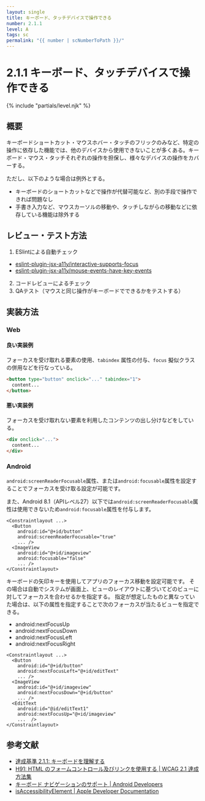 ```yaml
---
layout: single
title: キーボード、タッチデバイスで操作できる
number: 2.1.1
level: A
tags: sc
permalink: "{{ number | scNumberToPath }}/"
---
```


# 2.1.1 キーボード、タッチデバイスで操作できる

{% include "partials/level.njk" %}

## 概要

キーボードショートカット・マウスホバー・タッチのフリックのみなど、特定の操作に依存した機能では、他のデバイスから使用できないことが多くある。キーボード・マウス・タッチそれぞれの操作を担保し、様々なデバイスの操作をカバーする。

ただし、以下のような場合は例外とする。

- キーボードのショートカットなどで操作が代替可能など、別の手段で操作できれば問題なし
- 手書き入力など、マウスカーソルの移動や、タッチしながらの移動などに依存している機能は除外する

## レビュー・テスト方法

1. ESlintによる自動チェック
 - [eslint-plugin-jsx-a11y/interactive-supports-focus](https://github.com/evcohen/eslint-plugin-jsx-a11y/blob/master/docs/rules/interactive-supports-focus.md)
 - [eslint-plugin-jsx-a11y/mouse-events-have-key-events](https://github.com/evcohen/eslint-plugin-jsx-a11y/blob/master/docs/rules/mouse-events-have-key-events.md)
2. コードレビューによるチェック
3. QAテスト（マウスと同じ操作がキーボードでできるかをテストする）

## 実装方法

### Web

#### 良い実装例

フォーカスを受け取れる要素の使用、`tabindex` 属性の付与、`focus` 擬似クラスの併用などを行なっている。

```html
<button type="button" onclick="..." tabindex="1">
  content...
</button>
```

#### 悪い実装例

フォーカスを受け取れない要素を利用したコンテンツの出し分けなどをしている。

```html
<div onclick="...">
  content...
</div>
```

### Android

`android:screenReaderFocusable`属性、または`android:focusable`属性を設定することでフォーカスを受け取る設定が可能です。

また、Android 8.1（APIレベル27）以下では`android:screenReaderFocusable`属性は使用できないため`android:focusable`属性を付与します。

```
<Constraintlayout ...>
  <Button
    android:id="@+id/button"
    android:screenReaderFocusable="true"
    ... />
  <ImageView
    android:id="@+id/imageview"
    android:focusable="false"
    ... />
</Constraintlayout>
```

キーボードの矢印キーを使用してアプリのフォーカス移動を設定可能です。
その場合は自動でシステムが画面上、ビューのレイアウトに基づいてどのビューに対してフォーカスを合わせるかを指定する。
指定が想定したものと異なっていた場合は、以下の属性を指定することで次のフォーカスが当たるビューを指定できる。

- android:nextFocusUp
- android:nextFocusDown
- android:nextFocusLeft
- android:nextFocusRight

```
<Constraintlayout ...>
  <Button
    android:id="@+id/button"
    android:nextFocusLeft="@+id/editText"
    ... />
  <ImageView
    android:id="@+id/imageview"
    android:nextFocusDown="@+id/button"
    ... />
  <EditText
    android:id="@id/editText1"
    android:nextFocusUp="@+id/imageview"
    ...  />
</Constraintlayout>
```

## 参考文献

- [達成基準 2.1.1: キーボードを理解する](https://waic.jp/docs/WCAG21/Understanding/keyboard.html)
- [H91: HTML のフォームコントロール及びリンクを使用する | WCAG 2.1 達成方法集](https://waic.jp/docs/WCAG21/Techniques/html/H91)
- [キーボード ナビゲーションのサポート | Android Developers](https://developer.android.com/training/keyboard-input/navigation?hl=ja#Tab)
- [isAccessibilityElement | Apple Developer Documentation](https://developer.apple.com/documentation/objectivec/nsobject/1615141-isaccessibilityelement)
